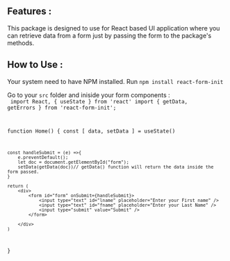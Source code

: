 <h2>Features : </h2>
This package is designed to use for React based UI application where you can retrieve data from a form just by passing the form to the package's methods.

<h2>How to Use : </h2>
Your system need to have NPM installed.
Run <code>npm install react-form-init</code>

Go to your <code>src</code> folder and iniside your form components : <br/>
<code>
import React, { useState } from 'react'
import { getData, getErrors } from 'react-form-init';

function Home() {
    const [ data, setData ] = useState()

    const handleSubmit = (e) =>{
        e.preventDefault();
        let doc = document.getElementById("form");
        setData(getData(doc))// getData() function will return the data inside the form passed.
    } 

    return (
        <div>
            <form id="form" onSubmit={handleSubmit}>
                <input type="text" id="lname" placeholder="Enter your First name" />
                <input type="text" id="fname" placeholder="Enter your Last Name" />
                <input type="submit" value="Submit" />
            </form>

        </div>
    )
}

</code>
